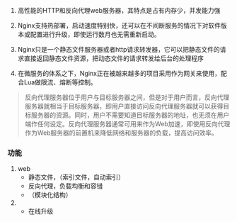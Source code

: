 1. 高性能的HTTP和反向代理web服务器，其特点是占有内存少，并发能力强

2. Nginx支持热部署，启动速度特别快，还可以在不间断服务的情况下对软件版本或配置进行升级，即使运行数月也无需重新启动。

3. Nginx只是一个静态文件服务器或者http请求转发器，它可以把静态文件的请求直接返回静态文件资源，把动态文件的请求转发给后台的处理程序

4. 在微服务的体系之下，Nginx正在被越来越多的项目采用作为网关来使用，配合Lua做限流、熔断等控制。

> 反向代理服务器位于用户与目标服务器之间，但是对于用户而言，反向代理服务器就相当于目标服务器，即用户直接访问反向代理服务器就可以获得目标服务器的资源。同时，用户不需要知道目标服务器的地址，也无须在用户端作任何设定。反向代理服务器通常可用来作为Web加速，即使用反向代理作为Web服务器的前置机来降低网络和服务器的负载，提高访问效率。

### 功能

1. web
    * 静态文件，（索引文件，自动索引）
    * 反向代理，负载均衡和容错
    * （模块化结构）
2. 
    * 在线升级
